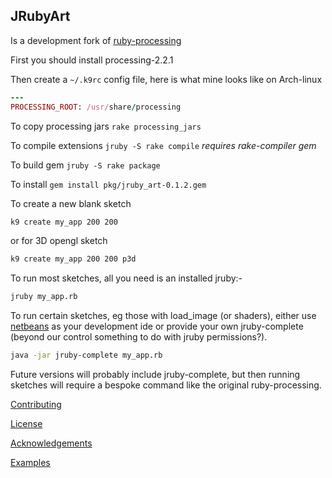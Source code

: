 ## JRubyArt


Is a development fork of [ruby-processing][]

First you should install processing-2.2.1

Then create a `~/.k9rc` config file, here is
what mine looks like on Arch-linux

```ruby
---
PROCESSING_ROOT: /usr/share/processing

```

To copy processing jars `rake processing_jars`

To compile extensions `jruby -S rake compile` _requires rake-compiler gem_

To build gem `jruby -S rake package`

To install `gem install pkg/jruby_art-0.1.2.gem`

To create a new blank sketch

```bash
k9 create my_app 200 200
```

or for 3D opengl sketch

```bash
k9 create my_app 200 200 p3d
```

To run most sketches, all you need is an installed jruby:-

```bash
jruby my_app.rb
```

To run certain sketches, eg those with load_image (or shaders), either use [netbeans][] as your development ide or provide your own jruby-complete (beyond our control something to do with jruby permissions?).

```bash
java -jar jruby-complete my_app.rb
```

Future versions will probably include jruby-complete, but then running sketches will require a bespoke command like the original ruby-processing.

[Contributing][]

[License][]

[Acknowledgements][]

[Examples][]


[Acknowledgements]:ACKNOWLEDGEMENTS.md
[Contributing]:CONTRIBUTING.md
[Examples]:examples
[License]:LICENSE.md
[processing]:https://github.com/processing/processing
[ruby-processing]:https://github.com/jashkenas/ruby-processing
[netbeans]:http://learning-ruby-processing.blogspot.co.uk/2014/10/alternative-ruby-processing-implentation.html
